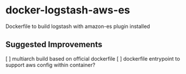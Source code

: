 # docker-logstash-aws-es
Dockerfile to build logstash with amazon-es plugin installed


## Suggested Improvements
[ ] multiarch build based on official dockerfile
[ ] dockerfile entrypoint to support aws config within container?



